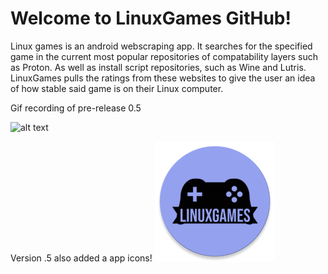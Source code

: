 # Welcome to LinuxGames GitHub!

Linux games is an android webscraping app. It searches for the specified game in the current most popular repositories of compatability layers such as Proton. As well as install script repositories, such as Wine and Lutris. LinuxGames pulls the ratings from these websites to give the user an idea of how stable said game is on their Linux computer.


Gif recording of pre-release 0.5

![alt text](https://github.com/jurdunnn/LinuxGames/blob/master/version%20.5%20release.gif)

Version .5 also added a app icons!
![alt text](https://github.com/jurdunnn/LinuxGames/blob/master/app/src/main/res/mipmap-xxxhdpi/logo.png)

